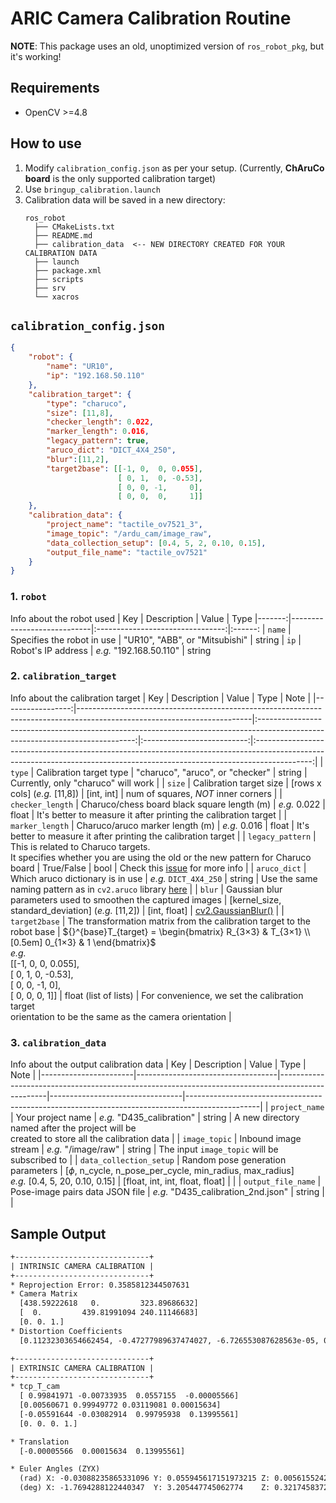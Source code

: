 # ARIC Camera Calibration Routine

**NOTE**: This package uses an old, unoptimized version of `ros_robot_pkg`, but it's working!

## Requirements
- OpenCV >=4.8

## How to use
1. Modify `calibration_config.json` as per your setup. (Currently, **ChAruCo board** is the only supported calibration target)
2. Use `bringup_calibration.launch`
3. Calibration data will be saved in a new directory:
    ```
    ros_robot
      ├── CMakeLists.txt
      ├── README.md
      ├── calibration_data  <-- NEW DIRECTORY CREATED FOR YOUR CALIBRATION DATA
      ├── launch
      ├── package.xml
      ├── scripts
      ├── srv
      └── xacros
    ```

## `calibration_config.json`
```json
{
    "robot": {
        "name": "UR10",
        "ip": "192.168.50.110"
    },
    "calibration_target": {
        "type": "charuco",
        "size": [11,8],
        "checker_length": 0.022,
        "marker_length": 0.016,
        "legacy_pattern": true,
        "aruco_dict": "DICT_4X4_250",
        "blur":[11,2],
        "target2base": [[-1, 0,  0, 0.055],
                        [ 0, 1,  0, -0.53],
                        [ 0, 0, -1,     0],
                        [ 0, 0,  0,     1]]
    },
    "calibration_data": {
        "project_name": "tactile_ov7521_3",
        "image_topic": "/ardu_cam/image_raw",
        "data_collection_setup": [0.4, 5, 2, 0.10, 0.15],
        "output_file_name": "tactile_ov7521"
    }
}
```

### 1. `robot` 
Info about the robot used
| Key    | Description                | Value                            | Type
|-------:|----------------------------|:--------------------------------:|:------:
| `name` | Specifies the robot in use | "UR10", "ABB", or "Mitsubishi"   | string
| `ip`   | Robot's IP address         | _e.g._ "192.168.50.110"          | string

### 2. `calibration_target`
Info about the calibration target
| Key              | Description                                                                                                             | Value                                                                                                                         | Type                       | Note                                                                                                                                                                       |
|-----------------:|-------------------------------------------------------------------------------------------------------------------------|:-----------------------------------------------------------------------------------------------------------------------------:|:--------------------------:|:--------------------------------------------------------------------------------------------------------------------------------------------------------------------------:|
| `type`           | Calibration target type                                                                                                 | "charuco", "aruco", or "checker"                                                                                              | string                     | Currently, only "charuco" will work                                                                                                                                        |
| `size`           | Calibration target size                                                                                                 | [rows x cols] (_e.g._ [11,8])                                                                                                 | [int, int]                 | num of squares, _NOT_ inner corners                                                                                                                                        |
| `checker_length` | Charuco/chess board black square length (m)                                                                             | _e.g._ 0.022                                                                                                                  | float                      | It's better to measure it after printing the calibration target                                                                                                            |
| `marker_length`  | Charuco/aruco marker length (m)                                                                                         | _e.g._ 0.016                                                                                                                  | float                      | It's better to measure it after printing the calibration target                                                                                                            |
| `legacy_pattern` | This is related to Charuco targets.<br>It specifies whether you are using the old or the new  pattern for Charuco board | True/False                                                                                                                    | bool                       | Check this [issue](https://github.com/opencv/opencv/issues/23873#issuecomment-1620504453) for more info                                                                    |
| `aruco_dict`     | Which aruco dictionary is in use                                                                                        | _e.g._ `DICT_4X4_250`                                                                                                         | string                     | Use the same naming pattern as in `cv2.aruco` library [here](https://docs.opencv.org/4.8.0/de/d67/group__objdetect__aruco.html#ga4e13135a118f497c6172311d601ce00d)         |
| `blur`           | Gaussian blur parameters used to smoothen the captured images                                                           | [kernel_size, standard_deviation] (_e.g._  [11,2])                                                                            | [int, float]               | [cv2.GaussianBlur()](https://docs.opencv.org/4.8.0/d4/d86/group__imgproc__filter.html#gaabe8c836e97159a9193fb0b11ac52cf1)                                                  |
| `target2base`    | The transformation matrix from the calibration target to the robot base                                                 | $`{}^{base}T_{target} = \begin{bmatrix}  R_{3×3} & T_{3×1} \\[0.5em] 0_{1×3} & 1 \end{bmatrix}`$ <br> _e.g._ <br> [[-1, 0,  0, 0.055],<br>[ 0, 1,  0, -0.53],<br> [ 0, 0, -1, 0],<br> [ 0, 0,  0, 1]] | float (list of lists) | For convenience, we set the calibration target <br> orientation to be the same as the camera orientation  |

### 3. `calibration_data`
Info about the output calibration data
| Key                   | Description                       | Value                                                                                            | Type                            | Note                                                                                           |
|-----------------------|-----------------------------------|--------------------------------------------------------------------------------------------------|---------------------------------|------------------------------------------------------------------------------------------------|
| `project_name`          | Your project name                 | _e.g._ "D435_calibration"                                                                        | string                          | A new directory named after the project will be <br> created to store all the calibration data |
| `image_topic`           | Inbound image stream              | _e.g._ "/image/raw"                                                                              | string                          | The input `image_topic` will be subscribed to                                                  |
| `data_collection_setup` | Random pose generation parameters | [$`\phi`$, n_cycle, n_pose_per_cycle, min_radius, max_radius] <br> _e.g._ [0.4, 5, 20, 0.10, 0.15] | [float, int, int, float, float] |                                                                                                |
| `output_file_name`      | Pose-image pairs data JSON file        | _e.g._ "D435_calibration_2nd.json"                                                                    | string                          |                                                                                                |

## Sample Output

```txt
+------------------------------+
| INTRINSIC CAMERA CALIBRATION |
+------------------------------+
* Reprojection Error: 0.3585812344507631
* Camera Matrix
  [438.59222618   0.         323.89686632]
  [  0.         439.81991094 240.11146683]
  [0. 0. 1.]
* Distortion Coefficients
  [0.11232303654662454, -0.47277989637474027, -6.726553087628563e-05, 0.0005557680260483787, 0.5754486589853096]

+------------------------------+
| EXTRINSIC CAMERA CALIBRATION |
+------------------------------+
* tcp_T_cam
  [ 0.99841971 -0.00733935  0.0557155  -0.00005566]
  [0.00560671 0.99949772 0.03119081 0.00015634]
  [-0.05591644 -0.03082914  0.99795938  0.13995561]
  [0. 0. 0. 1.]

* Translation
  [-0.00005566  0.00015634  0.13995561]

* Euler Angles (ZYX)
  (rad) X: -0.03088235865331096	Y: 0.055945617151973215	Z: 0.005615524215201508
  (deg) X: -1.7694288122440347	Y: 3.205447745062774	Z: 0.32174583728456024
```